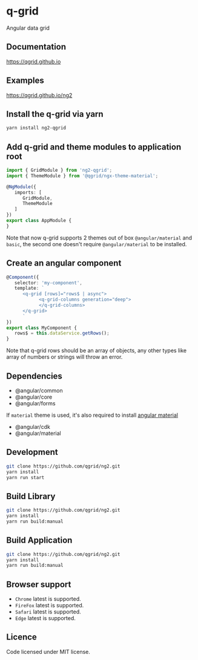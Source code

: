 # q-grid
Angular data grid

## Documentation
https://qgrid.github.io

## Examples
https://qgrid.github.io/ng2

## Install the q-grid via yarn

```bash
yarn install ng2-qgrid
```

## Add q-grid and theme modules to application root

```typescript
import { GridModule } from 'ng2-qgrid';
import { ThemeModule } from '@qgrid/ngx-theme-material';

@NgModule({
   imports: [
      GridModule,
      ThemeModule
   ]
})
export class AppModule {
}
```
Note that now q-grid supports 2 themes out of box `@angular/material` and `basic`, the second one doesn't require `@angular/material` to be installed.

## Create an angular component

```typescript
@Component({
   selector: 'my-component',
   template: `
      <q-grid [rows]="rows$ | async">
            <q-grid-columns generation="deep">
            </q-grid-columns>
      </q-grid>
      `
})
export class MyComponent {
   rows$ = this.dataService.getRows();
}
```

Note that q-grid rows should be an array of objects, any other types like array of numbers or strings will throw an error.

## Dependencies

*  @angular/common
*  @angular/core
*  @angular/forms

If `material` theme is used, it's also required to install [angular material](https://material.angular.io/)

* @angular/cdk
* @angular/material

## Development

```bash
git clone https://github.com/qgrid/ng2.git
yarn install
yarn run start
```

## Build Library
```bash
git clone https://github.com/qgrid/ng2.git
yarn install
yarn run build:manual
```

## Build Application
```bash
git clone https://github.com/qgrid/ng2.git
yarn install
yarn run build:manual
```

## Browser support

* `Chrome` latest is supported.
* `FireFox` latest is supported.
* `Safari` latest is supported.
* `Edge` latest is supported.

## Licence

Code licensed under MIT license.